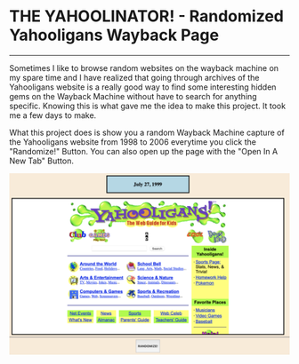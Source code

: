 # THE YAHOOLINATOR! - Randomized Yahooligans Wayback Page

---

Sometimes I like to browse random websites on the wayback machine on my spare time and I have realized that going through archives of the Yahooligans website is a really good way to find some interesting hidden gems on the Wayback Machine without have to search for anything specific. Knowing this is what gave me the idea to make this project. It took me a few days to make.

What this project does is show you a random Wayback Machine capture of the Yahooligans website from 1998 to 2006 everytime you click the "Randomize!" Button. You can also open up the page with the "Open In A New Tab" Button.

![demonstration picture](demo.png)



